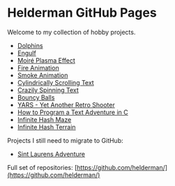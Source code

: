 # Helderman GitHub Pages

Welcome to my collection of hobby projects.

* [Dolphins](https://helderman.github.io/dolphins/)
* [Engulf](https://helderman.github.io/engulf/)
* [Moiré Plasma Effect](https://helderman.github.io/moire-plasma-effect/)
* [Fire Animation](https://helderman.github.io/blend-fire/)
* [Smoke Animation](https://helderman.github.io/blend-smoke/)
* [Cylindrically Scrolling Text](https://helderman.github.io/cylindrical-text/)
* [Crazily Spinning Text](https://helderman.github.io/crazy-spinner/)
* [Bouncy Balls](https://helderman.github.io/bouncy-balls/)
* [YARS - Yet Another Retro Shooter](https://helderman.github.io/yars/)
* [How to Program a Text Adventure in C](https://helderman.github.io/htpataic/)
* [Infinite Hash Maze](https://helderman.github.io/infinite-hash-maze/)
* [Infinite Hash Terrain](https://helderman.github.io/infinite-hash-terrain/)

Projects I still need to migrate to GitHub:

* [Sint Laurens Adventure](http://home.hccnet.nl/r.helderman/laurens.html)

Full set of repositories:
[https://github.com/helderman/](https://github.com/helderman/)
